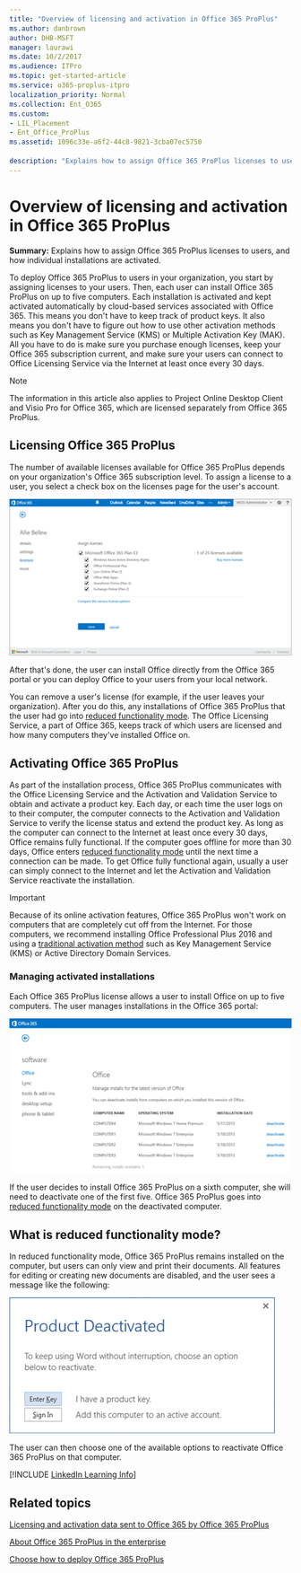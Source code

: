 ```yaml
---
title: "Overview of licensing and activation in Office 365 ProPlus"
ms.author: danbrown
author: DHB-MSFT
manager: laurawi
ms.date: 10/2/2017
ms.audience: ITPro
ms.topic: get-started-article
ms.service: o365-proplus-itpro
localization_priority: Normal
ms.collection: Ent_O365
ms.custom:
- LIL_Placement
- Ent_Office_ProPlus
ms.assetid: 1096c33e-a6f2-44c8-9821-3cba07ec5750

description: "Explains how to assign Office 365 ProPlus licenses to users, and how individual installations are activated."
---
```


# Overview of licensing and activation in Office 365 ProPlus

 **Summary:** Explains how to assign Office 365 ProPlus licenses to users, and how individual installations are activated.
  
To deploy Office 365 ProPlus to users in your organization, you start by assigning licenses to your users. Then, each user can install Office 365 ProPlus on up to five computers. Each installation is activated and kept activated automatically by cloud-based services associated with Office 365. This means you don't have to keep track of product keys. It also means you don't have to figure out how to use other activation methods such as Key Management Service (KMS) or Multiple Activation Key (MAK). All you have to do is make sure you purchase enough licenses, keep your Office 365 subscription current, and make sure your users can connect to Office Licensing Service via the Internet at least once every 30 days.
  
> [!NOTE]
> The information in this article also applies to Project Online Desktop Client and Visio Pro for Office 365, which are licensed separately from Office 365 ProPlus. 
  
<a name="BKMK_LicensingO365PP"> </a>
## Licensing Office 365 ProPlus

The number of available licenses available for Office 365 ProPlus depends on your organization's Office 365 subscription level. To assign a license to a user, you select a check box on the licenses page for the user's account. 
  
![Office 365 licenses](images/15b018fe-c12e-4d78-9287-bc95d5e14cac.png)
  
After that's done, the user can install Office directly from the Office 365 portal or you can deploy Office to your users from your local network.
  
You can remove a user's license (for example, if the user leaves your organization). After you do this, any installations of Office 365 ProPlus that the user had go into [reduced functionality mode](overview-of-licensing-and-activation-in-office-365-proplus.md#BKMK_ReducedFunctionalityMode). The Office Licensing Service, a part of Office 365, keeps track of which users are licensed and how many computers they've installed Office on.
  
<a name="BKMK_ActivatingO365PP"> </a>
## Activating Office 365 ProPlus

As part of the installation process, Office 365 ProPlus communicates with the Office Licensing Service and the Activation and Validation Service to obtain and activate a product key. Each day, or each time the user logs on to their computer, the computer connects to the Activation and Validation Service to verify the license status and extend the product key. As long as the computer can connect to the Internet at least once every 30 days, Office remains fully functional. If the computer goes offline for more than 30 days, Office enters [reduced functionality mode](overview-of-licensing-and-activation-in-office-365-proplus.md#BKMK_ReducedFunctionalityMode) until the next time a connection can be made. To get Office fully functional again, usually a user can simply connect to the Internet and let the Activation and Validation Service reactivate the installation.
  
> [!IMPORTANT]
> Because of its online activation features, Office 365 ProPlus won't work on computers that are completely cut off from the Internet. For those computers, we recommend installing Office Professional Plus 2016 and using a [traditional activation method](https://technet.microsoft.com/EN-US/library/ee705504%28v=office.16%29.aspx) such as Key Management Service (KMS) or Active Directory Domain Services.
  
### Managing activated installations

Each Office 365 ProPlus license allows a user to install Office on up to five computers. The user manages installations in the Office 365 portal:
  
![Managing Office 365 active installations](images/c830ebad-a255-4e32-8d7a-af5a687dc107.png)
  
If the user decides to install Office 365 ProPlus on a sixth computer, she will need to deactivate one of the first five. Office 365 ProPlus goes into [reduced functionality mode](overview-of-licensing-and-activation-in-office-365-proplus.md#BKMK_ReducedFunctionalityMode) on the deactivated computer.
  
<a name="BKMK_ReducedFunctionalityMode"> </a>
## What is reduced functionality mode?

In reduced functionality mode, Office 365 ProPlus remains installed on the computer, but users can only view and print their documents. All features for editing or creating new documents are disabled, and the user sees a message like the following:
  
![Product deactivated](images/78aa59b0-8772-4ba2-8094-bfeb65602ab7.png)
  
The user can then choose one of the available options to reactivate Office 365 ProPlus on that computer.
  
[!INCLUDE [LinkedIn Learning Info](common/office/linkedin-learning-info.md)]
   

## Related topics

[Licensing and activation data sent to Office 365 by Office 365 ProPlus](licensing-and-activation-data-sent-to-office-365-by-office-365-proplus.md)
  
[About Office 365 ProPlus in the enterprise](about-office-365-proplus-in-the-enterprise.md)
  
[Choose how to deploy Office 365 ProPlus](choose-how-to-deploy-office-365-proplus.md)

